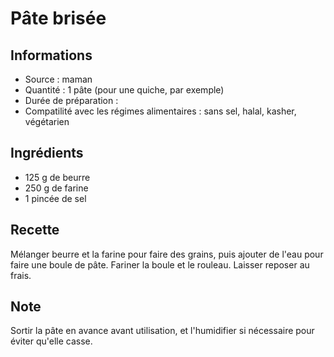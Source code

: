 # Pâte brisée

## Informations
* Source : maman
* Quantité : 1 pâte (pour une quiche, par exemple)
* Durée de préparation :
* Compatilité avec les régimes alimentaires : sans sel, halal, kasher, végétarien

## Ingrédients
* 125 g de beurre
* 250 g de farine
* 1 pincée de sel

## Recette
Mélanger beurre et la farine pour faire des grains, puis ajouter de l'eau pour faire une boule de pâte. Fariner la boule et le rouleau. Laisser reposer au frais.

## Note
Sortir la pâte en avance avant utilisation, et l'humidifier si nécessaire pour éviter qu'elle casse.
